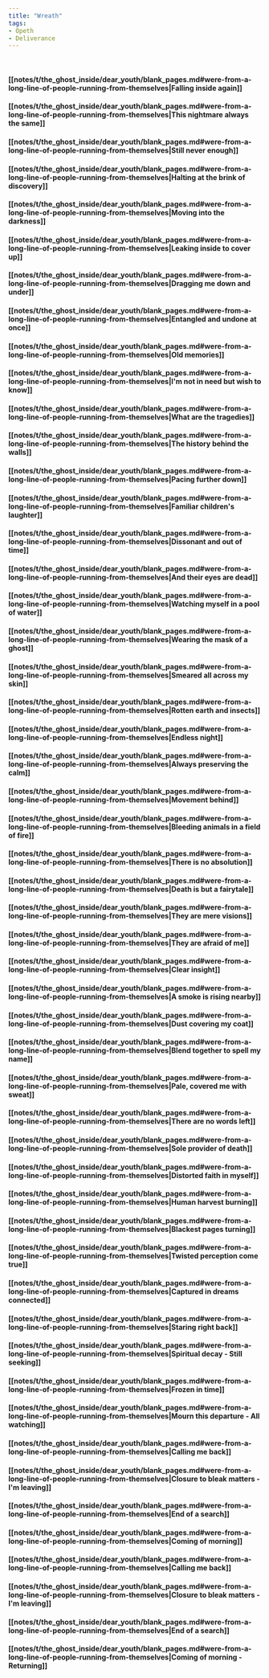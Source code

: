 ```yaml
---
title: "Wreath"
tags:
- Opeth
- Deliverance
---
```

&nbsp;
#### [[notes/t/the_ghost_inside/dear_youth/blank_pages.md#were-from-a-long-line-of-people-running-from-themselves|Falling inside again]]
#### [[notes/t/the_ghost_inside/dear_youth/blank_pages.md#were-from-a-long-line-of-people-running-from-themselves|This nightmare always the same]]
#### [[notes/t/the_ghost_inside/dear_youth/blank_pages.md#were-from-a-long-line-of-people-running-from-themselves|Still never enough]]
#### [[notes/t/the_ghost_inside/dear_youth/blank_pages.md#were-from-a-long-line-of-people-running-from-themselves|Halting at the brink of discovery]]
#### [[notes/t/the_ghost_inside/dear_youth/blank_pages.md#were-from-a-long-line-of-people-running-from-themselves|Moving into the darkness]]
#### [[notes/t/the_ghost_inside/dear_youth/blank_pages.md#were-from-a-long-line-of-people-running-from-themselves|Leaking inside to cover up]]
#### [[notes/t/the_ghost_inside/dear_youth/blank_pages.md#were-from-a-long-line-of-people-running-from-themselves|Dragging me down and under]]
#### [[notes/t/the_ghost_inside/dear_youth/blank_pages.md#were-from-a-long-line-of-people-running-from-themselves|Entangled and undone at once]]
#### [[notes/t/the_ghost_inside/dear_youth/blank_pages.md#were-from-a-long-line-of-people-running-from-themselves|Old memories]]
#### [[notes/t/the_ghost_inside/dear_youth/blank_pages.md#were-from-a-long-line-of-people-running-from-themselves|I'm not in need but wish to know]]
#### [[notes/t/the_ghost_inside/dear_youth/blank_pages.md#were-from-a-long-line-of-people-running-from-themselves|What are the tragedies]]
#### [[notes/t/the_ghost_inside/dear_youth/blank_pages.md#were-from-a-long-line-of-people-running-from-themselves|The history behind the walls]]
#### [[notes/t/the_ghost_inside/dear_youth/blank_pages.md#were-from-a-long-line-of-people-running-from-themselves|Pacing further down]]
#### [[notes/t/the_ghost_inside/dear_youth/blank_pages.md#were-from-a-long-line-of-people-running-from-themselves|Familiar children's laughter]]
#### [[notes/t/the_ghost_inside/dear_youth/blank_pages.md#were-from-a-long-line-of-people-running-from-themselves|Dissonant and out of time]]
#### [[notes/t/the_ghost_inside/dear_youth/blank_pages.md#were-from-a-long-line-of-people-running-from-themselves|And their eyes are dead]]
#### [[notes/t/the_ghost_inside/dear_youth/blank_pages.md#were-from-a-long-line-of-people-running-from-themselves|Watching myself in a pool of water]]
#### [[notes/t/the_ghost_inside/dear_youth/blank_pages.md#were-from-a-long-line-of-people-running-from-themselves|Wearing the mask of a ghost]]
#### [[notes/t/the_ghost_inside/dear_youth/blank_pages.md#were-from-a-long-line-of-people-running-from-themselves|Smeared all across my skin]]
#### [[notes/t/the_ghost_inside/dear_youth/blank_pages.md#were-from-a-long-line-of-people-running-from-themselves|Rotten earth and insects]]
#### [[notes/t/the_ghost_inside/dear_youth/blank_pages.md#were-from-a-long-line-of-people-running-from-themselves|Endless night]]
#### [[notes/t/the_ghost_inside/dear_youth/blank_pages.md#were-from-a-long-line-of-people-running-from-themselves|Always preserving the calm]]
#### [[notes/t/the_ghost_inside/dear_youth/blank_pages.md#were-from-a-long-line-of-people-running-from-themselves|Movement behind]]
#### [[notes/t/the_ghost_inside/dear_youth/blank_pages.md#were-from-a-long-line-of-people-running-from-themselves|Bleeding animals in a field of fire]]
#### [[notes/t/the_ghost_inside/dear_youth/blank_pages.md#were-from-a-long-line-of-people-running-from-themselves|There is no absolution]]
#### [[notes/t/the_ghost_inside/dear_youth/blank_pages.md#were-from-a-long-line-of-people-running-from-themselves|Death is but a fairytale]]
#### [[notes/t/the_ghost_inside/dear_youth/blank_pages.md#were-from-a-long-line-of-people-running-from-themselves|They are mere visions]]
#### [[notes/t/the_ghost_inside/dear_youth/blank_pages.md#were-from-a-long-line-of-people-running-from-themselves|They are afraid of me]]
#### [[notes/t/the_ghost_inside/dear_youth/blank_pages.md#were-from-a-long-line-of-people-running-from-themselves|Clear insight]]
#### [[notes/t/the_ghost_inside/dear_youth/blank_pages.md#were-from-a-long-line-of-people-running-from-themselves|A smoke is rising nearby]]
#### [[notes/t/the_ghost_inside/dear_youth/blank_pages.md#were-from-a-long-line-of-people-running-from-themselves|Dust covering my coat]]
#### [[notes/t/the_ghost_inside/dear_youth/blank_pages.md#were-from-a-long-line-of-people-running-from-themselves|Blend together to spell my name]]
#### [[notes/t/the_ghost_inside/dear_youth/blank_pages.md#were-from-a-long-line-of-people-running-from-themselves|Pale, covered me with sweat]]
#### [[notes/t/the_ghost_inside/dear_youth/blank_pages.md#were-from-a-long-line-of-people-running-from-themselves|There are no words left]]
#### [[notes/t/the_ghost_inside/dear_youth/blank_pages.md#were-from-a-long-line-of-people-running-from-themselves|Sole provider of death]]
#### [[notes/t/the_ghost_inside/dear_youth/blank_pages.md#were-from-a-long-line-of-people-running-from-themselves|Distorted faith in myself]]
#### [[notes/t/the_ghost_inside/dear_youth/blank_pages.md#were-from-a-long-line-of-people-running-from-themselves|Human harvest burning]]
#### [[notes/t/the_ghost_inside/dear_youth/blank_pages.md#were-from-a-long-line-of-people-running-from-themselves|Blackest pages turning]]
#### [[notes/t/the_ghost_inside/dear_youth/blank_pages.md#were-from-a-long-line-of-people-running-from-themselves|Twisted perception come true]]
#### [[notes/t/the_ghost_inside/dear_youth/blank_pages.md#were-from-a-long-line-of-people-running-from-themselves|Captured in dreams connected]]
#### [[notes/t/the_ghost_inside/dear_youth/blank_pages.md#were-from-a-long-line-of-people-running-from-themselves|Staring right back]]
#### [[notes/t/the_ghost_inside/dear_youth/blank_pages.md#were-from-a-long-line-of-people-running-from-themselves|Spiritual decay - Still seeking]]
#### [[notes/t/the_ghost_inside/dear_youth/blank_pages.md#were-from-a-long-line-of-people-running-from-themselves|Frozen in time]]
#### [[notes/t/the_ghost_inside/dear_youth/blank_pages.md#were-from-a-long-line-of-people-running-from-themselves|Mourn this departure - All watching]]
#### [[notes/t/the_ghost_inside/dear_youth/blank_pages.md#were-from-a-long-line-of-people-running-from-themselves|Calling me back]]
#### [[notes/t/the_ghost_inside/dear_youth/blank_pages.md#were-from-a-long-line-of-people-running-from-themselves|Closure to bleak matters - I'm leaving]]
#### [[notes/t/the_ghost_inside/dear_youth/blank_pages.md#were-from-a-long-line-of-people-running-from-themselves|End of a search]]
#### [[notes/t/the_ghost_inside/dear_youth/blank_pages.md#were-from-a-long-line-of-people-running-from-themselves|Coming of morning]]
#### [[notes/t/the_ghost_inside/dear_youth/blank_pages.md#were-from-a-long-line-of-people-running-from-themselves|Calling me back]]
#### [[notes/t/the_ghost_inside/dear_youth/blank_pages.md#were-from-a-long-line-of-people-running-from-themselves|Closure to bleak matters - I'm leaving]]
#### [[notes/t/the_ghost_inside/dear_youth/blank_pages.md#were-from-a-long-line-of-people-running-from-themselves|End of a search]]
#### [[notes/t/the_ghost_inside/dear_youth/blank_pages.md#were-from-a-long-line-of-people-running-from-themselves|Coming of morning - Returning]]
